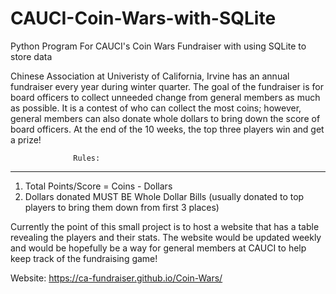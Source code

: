 # CAUCI-Coin-Wars-with-SQLite
Python Program For CAUCI's Coin Wars Fundraiser with using SQLite to store data

Chinese Association at Univeristy of California, Irvine has an annual fundraiser every year during winter quarter.
The goal of the fundraiser is for board officers to collect unneeded change from general members as much as possible. It is
a contest of who can collect the most coins; however, general members can also donate whole dollars to bring down the score of
board officers. At the end of the 10 weeks, the top three players win and get a prize!

                  Rules:
----------------------------------------------
1. Total Points/Score = Coins - Dollars
2. Dollars donated MUST BE Whole Dollar Bills (usually donated to top players to bring them down from first 3 places)

Currently the point of this small project is to host a website that has a table revealing the players and their stats. The website
would be updated weekly and would be hopefully be a way for general members at CAUCI to help keep track of the fundraising game!


Website: https://ca-fundraiser.github.io/Coin-Wars/
